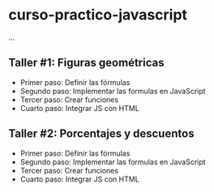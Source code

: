 # curso-practico-javascript

...

## Taller #1: Figuras geométricas

- Primer paso: Definir las fórmulas
- Segundo paso: Implementar las formulas en JavaScript
- Tercer paso: Crear funciones
- Cuarto paso: Integrar JS con HTML

## Taller #2: Porcentajes y descuentos

- Primer paso: Definir las fórmulas
- Segundo paso: Implementar las formulas en JavaScript
- Tercer paso: Crear funciones
- Cuarto paso: Integrar JS con HTML
